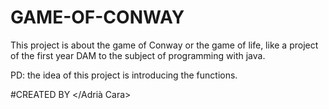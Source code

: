 # GAME-OF-CONWAY
This project is about the game of Conway or the game of life, like a project of the first year DAM to the subject of programming with java.

PD: the idea of this project is introducing the functions.

#CREATED BY
</Adrià Cara>
